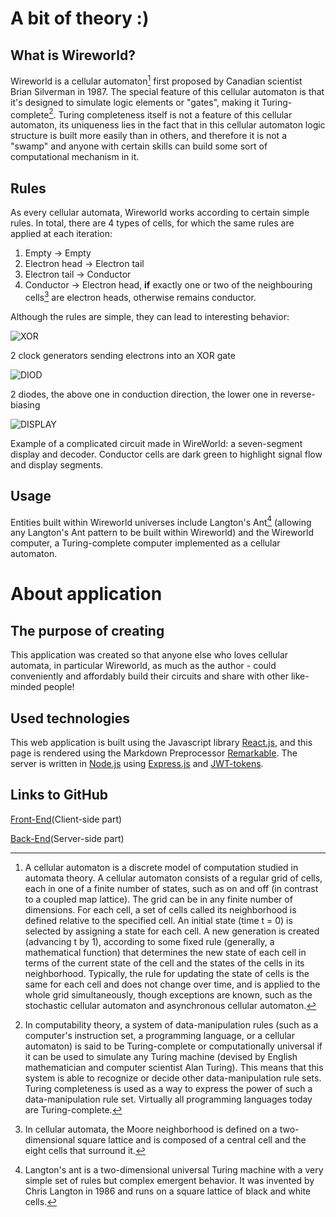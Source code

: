 # A bit of theory :)

## What is Wireworld?

Wireworld is a cellular automaton[^first] first proposed by Canadian scientist Brian Silverman in 1987. The special feature of this cellular automaton is that it's designed to simulate logic elements or "gates", making it Turing-complete[^second]. Turing completeness itself is not a feature of this cellular automaton, its uniqueness lies in the fact that in this cellular automaton logic structure is built more easily than in others, and therefore it is not a "swamp" and anyone with certain skills can build some sort of computational mechanism in it.

## Rules

As every cellular automata, Wireworld works according to certain simple rules. In total, there are 4 types of cells, for which the same rules are applied at each iteration:

1. Empty -> Empty
2. Electron head -> Electron tail
3. Electron tail -> Conductor
4. Conductor -> Electron head, __if__ exactly one or two of the neighbouring cells[^third] are electron heads, otherwise remains conductor.

Although the rules are simple, they can lead to interesting behavior:

![XOR](https://upload.wikimedia.org/wikipedia/commons/1/13/Wireworld_XOR-gate.gif)

<figcaption>2 clock generators sending electrons into an XOR gate</figcaption>

![DIOD](https://upload.wikimedia.org/wikipedia/commons/1/15/Wireworld_two-diodes.gif)

<figcaption>2 diodes, the above one in conduction direction, the lower one in reverse-biasing</figcaption>

![DISPLAY](https://upload.wikimedia.org/wikipedia/commons/5/5d/Animated_display.gif)

<figcaption>Example of a complicated circuit made in WireWorld: a seven-segment display and decoder. Conductor cells are dark green to highlight signal flow and display segments.</figcaption>

## Usage

Entities built within Wireworld universes include Langton's Ant[^fourth] (allowing any Langton's Ant pattern to be built within Wireworld) and the Wireworld computer, a Turing-complete computer implemented as a cellular automaton.

# About application

## The purpose of creating

This application was created so that anyone else who loves cellular automata, in particular Wireworld, as much as the author - could conveniently and affordably build their circuits and share with other like-minded people!

## Used technologies

This web application is built using the Javascript library [React.js](https://uk.reactjs.org/), and this page is rendered using the Markdown Preprocessor [Remarkable](https://github.com/jonschlinkert/remarkable). The server is written in [Node.js](https://nodejs.org/uk/) using [Express.js](https://expressjs.com/) and [JWT-tokens](https://jwt.io/).

## Links to GitHub

[Front-End](https://github.com/BaGreal2/wireworld_react)(Client-side part)

[Back-End](https://github.com/BaGreal2/wireworld_server)(Server-side part)

[^first]: A cellular automaton is a discrete model of computation studied in automata theory. A cellular automaton consists of a regular grid of cells, each in one of a finite number of states, such as on and off (in contrast to a coupled map lattice). The grid can be in any finite number of dimensions. For each cell, a set of cells called its neighborhood is defined relative to the specified cell. An initial state (time t = 0) is selected by assigning a state for each cell. A new generation is created (advancing t by 1), according to some fixed rule (generally, a mathematical function) that determines the new state of each cell in terms of the current state of the cell and the states of the cells in its neighborhood. Typically, the rule for updating the state of cells is the same for each cell and does not change over time, and is applied to the whole grid simultaneously, though exceptions are known, such as the stochastic cellular automaton and asynchronous cellular automaton.
[^second]: In computability theory, a system of data-manipulation rules (such as a computer's instruction set, a programming language, or a cellular automaton) is said to be Turing-complete or computationally universal if it can be used to simulate any Turing machine (devised by English mathematician and computer scientist Alan Turing). This means that this system is able to recognize or decide other data-manipulation rule sets. Turing completeness is used as a way to express the power of such a data-manipulation rule set. Virtually all programming languages today are Turing-complete.
[^third]: In cellular automata, the Moore neighborhood is defined on a two-dimensional square lattice and is composed of a central cell and the eight cells that surround it.
[^fourth]: Langton's ant is a two-dimensional universal Turing machine with a very simple set of rules but complex emergent behavior. It was invented by Chris Langton in 1986 and runs on a square lattice of black and white cells.
